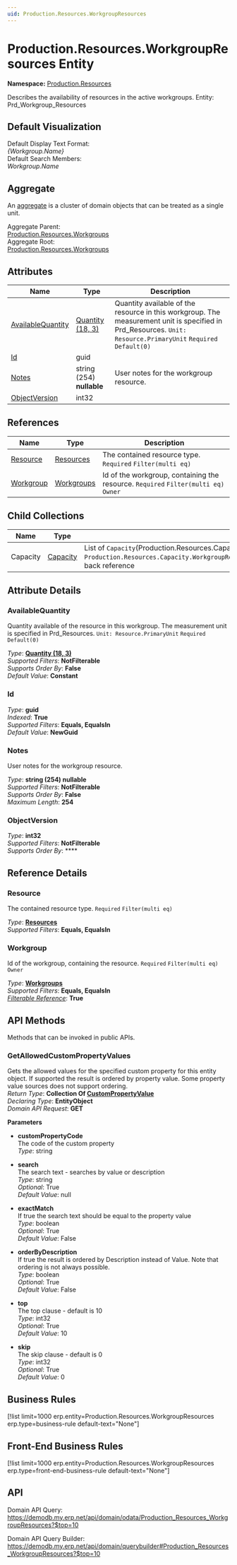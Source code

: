 ```yaml
---
uid: Production.Resources.WorkgroupResources
---
```

# Production.Resources.WorkgroupResources Entity

**Namespace:** [Production.Resources](Production.Resources.md)  

Describes the availability of resources in the active workgroups. Entity: Prd_Workgroup_Resources

## Default Visualization
Default Display Text Format:  
_{Workgroup.Name}_  
Default Search Members:  
_Workgroup.Name_  

## Aggregate
An [aggregate](https://docs.erp.net/tech/advanced/concepts/aggregates.html) is a cluster of domain objects that can be treated as a single unit.  

Aggregate Parent:  
[Production.Resources.Workgroups](Production.Resources.Workgroups.md)  
Aggregate Root:  
[Production.Resources.Workgroups](Production.Resources.Workgroups.md)  

## Attributes

| Name | Type | Description |
| ---- | ---- | --- |
| [AvailableQuantity](Production.Resources.WorkgroupResources.md#availablequantity) | [Quantity (18, 3)](../data-types.md#quantity) | Quantity available of the resource in this workgroup. The measurement unit is specified in Prd_Resources. `Unit: Resource.PrimaryUnit` `Required` `Default(0)` 
| [Id](Production.Resources.WorkgroupResources.md#id) | guid |  
| [Notes](Production.Resources.WorkgroupResources.md#notes) | string (254) __nullable__ | User notes for the workgroup resource. 
| [ObjectVersion](Production.Resources.WorkgroupResources.md#objectversion) | int32 |  

## References

| Name | Type | Description |
| ---- | ---- | --- |
| [Resource](Production.Resources.WorkgroupResources.md#resource) | [Resources](Production.Resources.Resources.md) | The contained resource type. `Required` `Filter(multi eq)` |
| [Workgroup](Production.Resources.WorkgroupResources.md#workgroup) | [Workgroups](Production.Resources.Workgroups.md) | Id of the workgroup, containing the resource. `Required` `Filter(multi eq)` `Owner` |

## Child Collections

| Name | Type | Description |
| ---- | ---- | --- |
| Capacity | [Capacity](Production.Resources.Capacity.md) | List of `Capacity`(Production.Resources.Capacity.md) child objects, based on the `Production.Resources.Capacity.WorkgroupResource`(Production.Resources.Capacity.md#workgroupresource) back reference 


## Attribute Details

### AvailableQuantity

Quantity available of the resource in this workgroup. The measurement unit is specified in Prd_Resources. `Unit: Resource.PrimaryUnit` `Required` `Default(0)`

_Type_: **[Quantity (18, 3)](../data-types.md#quantity)**  
_Supported Filters_: **NotFilterable**  
_Supports Order By_: **False**  
_Default Value_: **Constant**  

### Id

_Type_: **guid**  
_Indexed_: **True**  
_Supported Filters_: **Equals, EqualsIn**  
_Default Value_: **NewGuid**  

### Notes

User notes for the workgroup resource.

_Type_: **string (254) __nullable__**  
_Supported Filters_: **NotFilterable**  
_Supports Order By_: **False**  
_Maximum Length_: **254**  

### ObjectVersion

_Type_: **int32**  
_Supported Filters_: **NotFilterable**  
_Supports Order By_: ****  


## Reference Details

### Resource

The contained resource type. `Required` `Filter(multi eq)`

_Type_: **[Resources](Production.Resources.Resources.md)**  
_Supported Filters_: **Equals, EqualsIn**  

### Workgroup

Id of the workgroup, containing the resource. `Required` `Filter(multi eq)` `Owner`

_Type_: **[Workgroups](Production.Resources.Workgroups.md)**  
_Supported Filters_: **Equals, EqualsIn**  
_[Filterable Reference](https://docs.erp.net/dev/domain-api/filterable-references.html)_: **True**  


## API Methods

Methods that can be invoked in public APIs.

### GetAllowedCustomPropertyValues

Gets the allowed values for the specified custom property for this entity object.              If supported the result is ordered by property value. Some property value sources does not support ordering.  
_Return Type_: **Collection Of [CustomPropertyValue](../data-types.md#general.custompropertyvalue)**  
_Declaring Type_: **EntityObject**  
_Domain API Request_: **GET**  

**Parameters**  
  * **customPropertyCode**  
    The code of the custom property  
    _Type_: string  

  * **search**  
    The search text - searches by value or description  
    _Type_: string  
     _Optional_: True  
    _Default Value_: null  

  * **exactMatch**  
    If true the search text should be equal to the property value  
    _Type_: boolean  
     _Optional_: True  
    _Default Value_: False  

  * **orderByDescription**  
    If true the result is ordered by Description instead of Value. Note that ordering is not always possible.  
    _Type_: boolean  
     _Optional_: True  
    _Default Value_: False  

  * **top**  
    The top clause - default is 10  
    _Type_: int32  
     _Optional_: True  
    _Default Value_: 10  

  * **skip**  
    The skip clause - default is 0  
    _Type_: int32  
     _Optional_: True  
    _Default Value_: 0  



## Business Rules

[!list limit=1000 erp.entity=Production.Resources.WorkgroupResources erp.type=business-rule default-text="None"]

## Front-End Business Rules

[!list limit=1000 erp.entity=Production.Resources.WorkgroupResources erp.type=front-end-business-rule default-text="None"]

## API

Domain API Query:
<https://demodb.my.erp.net/api/domain/odata/Production_Resources_WorkgroupResources?$top=10>

Domain API Query Builder:
<https://demodb.my.erp.net/api/domain/querybuilder#Production_Resources_WorkgroupResources?$top=10>

